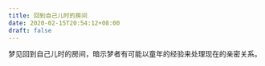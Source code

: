 ```yaml
---
title: 回到自己儿时的房间
date: 2020-02-15T20:54:12+08:00
draft: false
---
```


梦见回到自己儿时的房间，暗示梦者有可能以童年的经验来处理现在的亲密关系。

